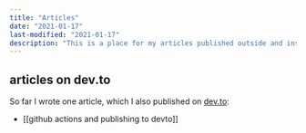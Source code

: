 ```yaml
---
title: "Articles"
date: "2021-01-17"
last-modified: "2021-01-17"
description: "This is a place for my articles published outside and inside this page."
---
```


## articles on dev.to

So far I wrote one article, which I also published on [dev.to](https://dev.to/ptrklk/this-is-my-first-post-and-i-published-with-help-of-github-actions-kp7):
- [[github actions and publishing to devto]]
